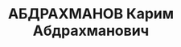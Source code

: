 ---
title: АБДРАХМАНОВ Карим Абдрахманович
description: "Род. в 1900, Восточно-Казахстанская обл., Павлодарский, казах, обр.:\
  \ начальное. Проживал: Кустанай. Военком Восточно-Казахстанской области\n  Арестован\
  \ 03.10.1937. Обв. по ст. 58-2, 58-8, 58-11 УК РСФСР. Приговор: выездная сессия\
  \ ВК ВС СССР, 03.03.1938 – ВМН. \n  Реабилитирован ВК ВС СССР 31.07.1965"
---